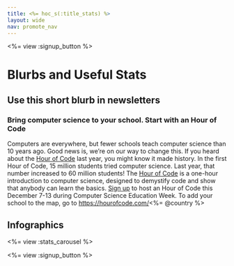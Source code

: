 ```yaml
---
title: <%= hoc_s(:title_stats) %>
layout: wide
nav: promote_nav
---
```


<%= view :signup_button %>

# Blurbs and Useful Stats

## Use this short blurb in newsletters
### Bring computer science to your school. Start with an Hour of Code 
Computers are everywhere, but fewer schools teach computer science than 10 years ago. Good news is, we’re on our way to change this. If you heard about the <a href="<%= resolve_url('/') %>">Hour of Code</a> last year, you might know it made history. In the first Hour of Code, 15 million students tried computer science. Last year, that number increased to 60 million students! The <a href="<%= resolve_url('/') %>">Hour of Code</a> is a one-hour introduction to computer science, designed to demystify code and show that anybody can learn the basics. <a href="<%= resolve_url('/') %>">Sign up</a> to host an Hour of Code this December 7-13 during Computer Science Education Week. To add your school to the map, go to https://hourofcode.com/<%= @country %>


## Infographics

<%= view :stats_carousel %>

<%= view :signup_button %>